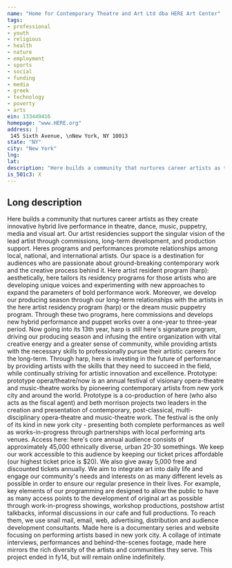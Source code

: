 ```yaml
---
name: "Home for Contemporary Theatre and Art Ltd dba HERE Art Center"
tags:
- professional
- youth
- religious
- health
- nature
- employment
- sports
- social
- funding
- media
- greek
- technology
- poverty
- arts
ein: 133449416
homepage: "www.HERE.org"
address: |
 145 Sixth Avenue, \nNew York, NY 10013
state: "NY"
city: "New York"
lng: 
lat: 
description: "Here builds a community that nurtures career artists as they create innovative hybrid live performance in theatre, dance, music, puppetry, media and visual art. "
is_501c3: X
---
```


## Long description

Here builds a community that nurtures career artists as they create innovative hybrid live performance in theatre, dance, music, puppetry, media and visual art. Our artist residencies support the singular vision of the lead artist through commissions, long-term development, and production support. Heres programs and performances promote relationships among local, national, and international artists. Our space is a destination for audiences who are passionate about ground-breaking contemporary work and the creative process behind it. Here artist resident program (harp): aesthetically, here tailors its residency programs for those artists who are developing unique voices and experimenting with new approaches to expand the parameters of bold performance work. Moreover, we develop our producing season through our long-term relationships with the artists in the here artist residency program (harp) or the dream music puppetry program. Through these two programs, here commissions and develops new hybrid performance and puppet works over a one-year to three-year period. Now going into its 13th year, harp is still here's signature program, driving our producing season and infusing the entire organization with vital creative energy and a greater sense of community, while providing artists with the necessary skills to professionally pursue their artistic careers for the long-term. Through harp, here is investing in the future of performance by providing artists with the skills that they need to succeed in the field, while continually striving for artistic innovation and excellence. Prototype: prototype opera/theatre/now is an annual festival of visionary opera-theatre and music-theatre works by pioneering contemporary artists from new york city and around the world. Prototype is a co-production of here (who also acts as the fiscal agent) and beth morrison projects two leaders in the creation and presentation of contemporary, post-classical, multi-disciplinary opera-theatre and music-theatre work. The festival is the only of its kind in new york city - presenting both complete performances as well as works-in-progress through partnerships with local performing arts venues. Access here: here's core annual audience consists of approximately 45,000 ethnically diverse, urban 20-30 somethings. We keep our work accessible to this audience by keeping our ticket prices affordable (our highest ticket price is $20). We also give away 5,000 free and discounted tickets annually. We aim to integrate art into daily life and engage our community's needs and interests on as many different levels as possible in order to ensure our regular presence in their lives. For example, key elements of our programming are designed to allow the public to have as many access points to the development of original art as possible through work-in-progress showings, workshop productions, postshow artist talkbacks, informal discussions in our cafe and full productions. To reach them, we use snail mail, email, web, advertising, distribution and audience development consultants. Made here is a documentary series and website focusing on performing artists based in new york city. A collage of intimate interviews, performances and behind-the-scenes footage, made here mirrors the rich diversity of the artists and communities they serve. This project ended in fy14, but will remain online indefinitely. 
